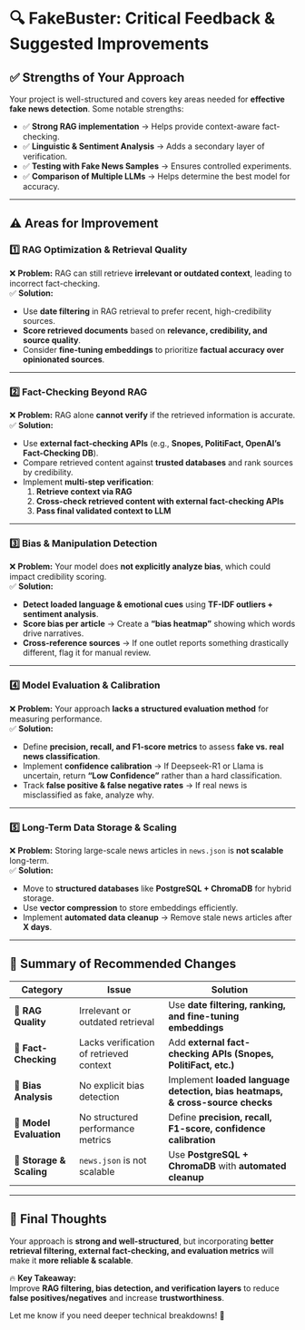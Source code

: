 # 🔍 **FakeBuster: Critical Feedback & Suggested Improvements**

## **✅ Strengths of Your Approach**
Your project is well-structured and covers key areas needed for **effective fake news detection**. Some notable strengths:  
- ✅ **Strong RAG implementation** → Helps provide context-aware fact-checking.  
- ✅ **Linguistic & Sentiment Analysis** → Adds a secondary layer of verification.  
- ✅ **Testing with Fake News Samples** → Ensures controlled experiments.  
- ✅ **Comparison of Multiple LLMs** → Helps determine the best model for accuracy.  

---

## **⚠️ Areas for Improvement**
### **1️⃣ RAG Optimization & Retrieval Quality**
❌ **Problem:** RAG can still retrieve **irrelevant or outdated context**, leading to incorrect fact-checking.  
✅ **Solution:**  
- Use **date filtering** in RAG retrieval to prefer recent, high-credibility sources.  
- **Score retrieved documents** based on **relevance, credibility, and source quality**.  
- Consider **fine-tuning embeddings** to prioritize **factual accuracy over opinionated sources**.  

---

### **2️⃣ Fact-Checking Beyond RAG**
❌ **Problem:** RAG alone **cannot verify** if the retrieved information is accurate.  
✅ **Solution:**  
- Use **external fact-checking APIs** (e.g., **Snopes, PolitiFact, OpenAI’s Fact-Checking DB**).  
- Compare retrieved content against **trusted databases** and rank sources by credibility.  
- Implement **multi-step verification**:  
  1. **Retrieve context via RAG**  
  2. **Cross-check retrieved content with external fact-checking APIs**  
  3. **Pass final validated context to LLM**  

---

### **3️⃣ Bias & Manipulation Detection**
❌ **Problem:** Your model does **not explicitly analyze bias**, which could impact credibility scoring.  
✅ **Solution:**  
- **Detect loaded language & emotional cues** using **TF-IDF outliers + sentiment analysis**.  
- **Score bias per article** → Create a **“bias heatmap”** showing which words drive narratives.  
- **Cross-reference sources** → If one outlet reports something drastically different, flag it for manual review.  

---

### **4️⃣ Model Evaluation & Calibration**
❌ **Problem:** Your approach **lacks a structured evaluation method** for measuring performance.  
✅ **Solution:**  
- Define **precision, recall, and F1-score metrics** to assess **fake vs. real news classification**.  
- Implement **confidence calibration** → If Deepseek-R1 or Llama is uncertain, return **“Low Confidence”** rather than a hard classification.  
- Track **false positive & false negative rates** → If real news is misclassified as fake, analyze why.  

---

### **5️⃣ Long-Term Data Storage & Scaling**
❌ **Problem:** Storing large-scale news articles in `news.json` is **not scalable** long-term.  
✅ **Solution:**  
- Move to **structured databases** like **PostgreSQL + ChromaDB** for hybrid storage.  
- Use **vector compression** to store embeddings efficiently.  
- Implement **automated data cleanup** → Remove stale news articles after **X days**.  

---

## **📌 Summary of Recommended Changes**
| **Category** | **Issue** | **Solution** |
|-------------|----------|-------------|
| 🔹 **RAG Quality** | Irrelevant or outdated retrieval | Use **date filtering, ranking, and fine-tuning embeddings** |
| 🔹 **Fact-Checking** | Lacks verification of retrieved context | Add **external fact-checking APIs (Snopes, PolitiFact, etc.)** |
| 🔹 **Bias Analysis** | No explicit bias detection | Implement **loaded language detection, bias heatmaps, & cross-source checks** |
| 🔹 **Model Evaluation** | No structured performance metrics | Define **precision, recall, F1-score, confidence calibration** |
| 🔹 **Storage & Scaling** | `news.json` is not scalable | Use **PostgreSQL + ChromaDB** with **automated cleanup** |

---

## **🚀 Final Thoughts**
Your approach is **strong and well-structured**, but incorporating **better retrieval filtering, external fact-checking, and evaluation metrics** will make it **more reliable & scalable**.  

🔥 **Key Takeaway:**  
Improve **RAG filtering, bias detection, and verification layers** to reduce **false positives/negatives** and increase **trustworthiness**.  

Let me know if you need deeper technical breakdowns! 🚀  
